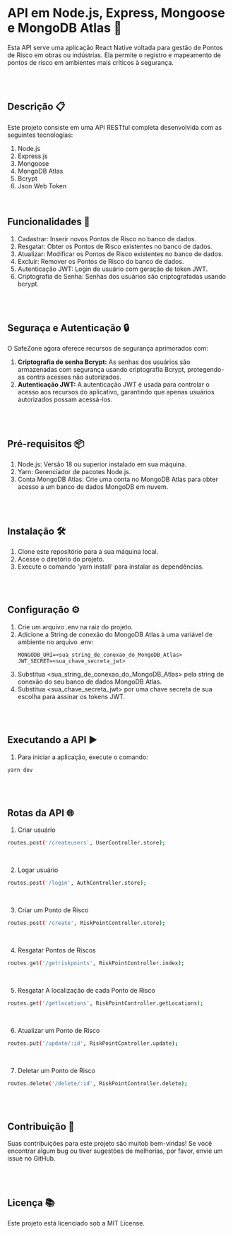 # API em Node.js, Express, Mongoose e MongoDB Atlas 🚀

Esta API serve uma aplicação React Native voltada para gestão de Pontos de Risco em obras ou indústrias. Ela permite o registro e mapeamento de pontos de risco em ambientes mais críticos à segurança. <br>

<br>
<br>

## Descrição 📋

Este projeto consiste em uma API RESTful completa desenvolvida com as seguintes tecnologias: <br>

1. Node.js <br>
2. Express.js <br>
3. Mongoose <br>
4. MongoDB Atlas <br>
5. Bcrypt <br>
6. Json Web Token

<br>

## Funcionalidades 🔧

1. Cadastrar: Inserir novos Pontos de Risco no banco de dados. <br>
2. Resgatar: Obter os Pontos de Risco existentes no banco de dados. <br>
3. Atualizar: Modificar os Pontos de Risco existentes no banco de dados. <br>
4. Excluir: Remover os Pontos de Risco do banco de dados. <br>
5. Autenticação JWT: Login de usuário com geração de token JWT.<br>
6. Criptografia de Senha: Senhas dos usuários são criptografadas usando bcrypt.

<br>
<br>

## Seguraça e Autenticação 🔒

O SafeZone agora oferece recursos de segurança aprimorados com:

1. **Criptografia de senha Bcrypt:** As senhas dos usuários são armazenadas com segurança usando criptografia Bcrypt, protegendo-as contra acessos não autorizados. <br>
2. **Autenticação JWT:** A autenticação JWT é usada para controlar o acesso aos recursos do aplicativo, garantindo que apenas usuários autorizados possam acessá-los.

<br>
<br>

## Pré-requisitos 📦

1. Node.js: Versão 18 ou superior instalado em sua máquina. <br>
2. Yarn: Gerenciador de pacotes Node.js. <br>
3. Conta MongoDB Atlas: Crie uma conta no MongoDB Atlas para obter acesso a um banco de dados MongoDB em nuvem. <br>

<br>
<br>

## Instalação 🛠️

1. Clone este repositório para a sua máquina local. <br>
2. Acesse o diretório do projeto. <br>
3. Execute o comando 'yarn install' para instalar as dependências. <br>

<br>
<br>

## Configuração ⚙️

1. Crie um arquivo .env na raiz do projeto. <br>
2. Adicione a String de conexão do MongoDB Atlas à uma variável de ambiente no arquivo .env:
   ```env
   MONGODB_URI=<sua_string_de_conexao_do_MongoDB_Atlas>
   JWT_SECRET=<sua_chave_secreta_jwt>
   ```
3. Substitua <sua_string_de_conexao_do_MongoDB_Atlas> pela string de conexão do seu banco de dados MongoDB Atlas.
4. Substitua <sua_chave_secreta_jwt> por uma chave secreta de sua escolha para assinar os tokens JWT.

<br>
<br>

## Executando a API ▶️

1. Para iniciar a aplicação, execute o comando:

```bash
yarn dev
```

<br>
<br>

## Rotas da API 🌐

1. Criar usuário <br>

```bash
routes.post('/createusers', UserController.store);
```

<br>

2. Logar usuário <br>

```bash
routes.post('/login', AuthController.store);
```

<br>

3. Criar um Ponto de Risco <br>

```bash
routes.post('/create', RiskPointController.store);
```

<br>

4. Resgatar Pontos de Riscos <br>

```bash
routes.get('/getriskpoints', RiskPointController.index);
```

<br>

5. Resgatar A localização de cada Ponto de Risco <br>

```bash
routes.get('/getlocations', RiskPointController.getLocations);
```

<br>

6. Atualizar um Ponto de Risco <br>

```bash
routes.put('/update/:id', RiskPointController.update);
```

<br>

7. Deletar um Ponto de Risco <br>

```bash
routes.delete('/delete/:id', RiskPointController.delete);
```

<br>
<br>

## Contribuição 🤝

Suas contribuições para este projeto são muitob bem-vindas! Se você encontrar algum bug ou tiver sugestões de melhorias, por favor, envie um issue no GitHub.

<br>
<br>

## Licença 📚

Este projeto está licenciado sob a MIT License.
